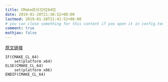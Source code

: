 ```yaml
---
title: CMake区分32位64位
date: 2019-01-20T21:38:52+08:00
lastmod: 2019-01-28T21:41:52+08:00
# you can close something for this content if you open it in config.toml.
comment: true
mathjax: false
---
```


[原文链接](https://www.cnblogs.com/coolbear/p/7736392.html)

```
IF(CMAKE_CL_64)
    set(platform x64)
ELSE(CMAKE_CL_64)
    set(platform x86)
ENDIF(CMAKE_CL_64)
```